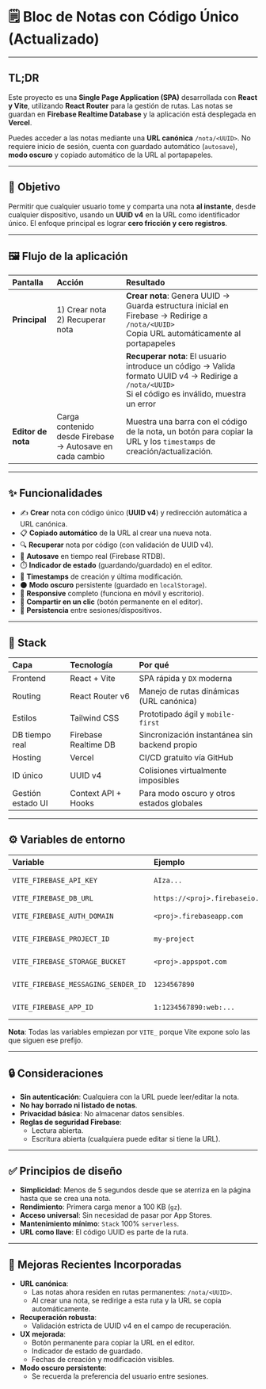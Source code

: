 # 🗒️ Bloc de Notas con Código Único (Actualizado)

---

## TL;DR

Este proyecto es una **Single Page Application (SPA)** desarrollada con **React y Vite**, utilizando **React Router** para la gestión de rutas. Las notas se guardan en **Firebase Realtime Database** y la aplicación está desplegada en **Vercel**.

Puedes acceder a las notas mediante una **URL canónica** `/nota/<UUID>`. No requiere inicio de sesión, cuenta con guardado automático (`autosave`), **modo oscuro** y copiado automático de la URL al portapapeles.

---

## 🎯 Objetivo

Permitir que cualquier usuario tome y comparta una nota **al instante**, desde cualquier dispositivo, usando un **UUID v4** en la URL como identificador único. El enfoque principal es lograr **cero fricción y cero registros**.

---

## 🖼️ Flujo de la aplicación

| Pantalla       | Acción                   | Resultado                                                                                                                                                                                                            |
| :------------- | :----------------------- | :------------------------------------------------------------------------------------------------------------------------------------------------------------------------------------------------------------------- |
| **Principal** | 1) Crear nota<br>2) Recuperar nota | **Crear nota**: Genera UUID → Guarda estructura inicial en Firebase → Redirige a `/nota/<UUID>`<br>Copia URL automáticamente al portapapeles                                                                    |
|                |                          | **Recuperar nota**: El usuario introduce un código → Valida formato UUID v4 → Redirige a `/nota/<UUID>`<br>Si el código es inválido, muestra un error                                                               |
| **Editor de nota** | Carga contenido desde Firebase → Autosave en cada cambio | Muestra una barra con el código de la nota, un botón para copiar la URL y los `timestamps` de creación/actualización. |

---

## ✨ Funcionalidades

* ✍️ **Crear** nota con código único (**UUID v4**) y redirección automática a URL canónica.
* 📋 **Copiado automático** de la URL al crear una nueva nota.
* 🔍 **Recuperar** nota por código (con validación de UUID v4).
* 💾 **Autosave** en tiempo real (Firebase RTDB).
* ⏱️ **Indicador de estado** (guardando/guardado) en el editor.
* 📅 **Timestamps** de creación y última modificación.
* 🌑 **Modo oscuro** persistente (guardado en `localStorage`).
* 📱 **Responsive** completo (funciona en móvil y escritorio).
* 🔗 **Compartir en un clic** (botón permanente en el editor).
* 🔄 **Persistencia** entre sesiones/dispositivos.

---

## 🧱 Stack

| Capa        | Tecnología               | Por qué                                      |
| :---------- | :----------------------- | :------------------------------------------- |
| Frontend    | React + Vite             | SPA rápida y `DX` moderna                    |
| Routing     | React Router v6          | Manejo de rutas dinámicas (URL canónica)     |
| Estilos     | Tailwind CSS             | Prototipado ágil y `mobile-first`            |
| DB tiempo real | Firebase Realtime DB     | Sincronización instantánea sin backend propio |
| Hosting     | Vercel                   | CI/CD gratuito vía GitHub                    |
| ID único    | UUID v4                  | Colisiones virtualmente imposibles          |
| Gestión estado UI | Context API + Hooks      | Para modo oscuro y otros estados globales    |

---

## ⚙️ Variables de entorno

| Variable                             | Ejemplo                                   | Descripción                      |
| :----------------------------------- | :---------------------------------------- | :------------------------------- |
| `VITE_FIREBASE_API_KEY`              | `AIza...`                                 | Clave pública Firebase           |
| `VITE_FIREBASE_DB_URL`               | `https://<proj>.firebaseio.com`           | URL `RTDB`                       |
| `VITE_FIREBASE_AUTH_DOMAIN`          | `<proj>.firebaseapp.com`                  | Dominio autenticación            |
| `VITE_FIREBASE_PROJECT_ID`           | `my-project`                              | ID proyecto Firebase             |
| `VITE_FIREBASE_STORAGE_BUCKET`       | `<proj>.appspot.com`                      | `Bucket` de almacenamiento       |
| `VITE_FIREBASE_MESSAGING_SENDER_ID` | `1234567890`                              | `Sender ID` para mensajería      |
| `VITE_FIREBASE_APP_ID`               | `1:1234567890:web:...`                    | ID aplicación Firebase           |

**Nota**: Todas las variables empiezan por `VITE_` porque Vite expone solo las que siguen ese prefijo.

---

## 🔒 Consideraciones

* **Sin autenticación**: Cualquiera con la URL puede leer/editar la nota.
* **No hay borrado ni listado de notas**.
* **Privacidad básica**: No almacenar datos sensibles.
* **Reglas de seguridad Firebase**:
    * Lectura abierta.
    * Escritura abierta (cualquiera puede editar si tiene la URL).

---

## ✅ Principios de diseño

* **Simplicidad**: Menos de 5 segundos desde que se aterriza en la página hasta que se crea una nota.
* **Rendimiento**: Primera carga menor a 100 KB (`gz`).
* **Acceso universal**: Sin necesidad de pasar por App Stores.
* **Mantenimiento mínimo**: `Stack` 100% `serverless`.
* **URL como llave**: El código UUID es parte de la ruta.

---

## 🚀 Mejoras Recientes Incorporadas

* **URL canónica**:
    * Las notas ahora residen en rutas permanentes: `/nota/<UUID>`.
    * Al crear una nota, se redirige a esta ruta y la URL se copia automáticamente.
* **Recuperación robusta**:
    * Validación estricta de UUID v4 en el campo de recuperación.
* **UX mejorada**:
    * Botón permanente para copiar la URL en el editor.
    * Indicador de estado de guardado.
    * Fechas de creación y modificación visibles.
* **Modo oscuro persistente**:
    * Se recuerda la preferencia del usuario entre sesiones.